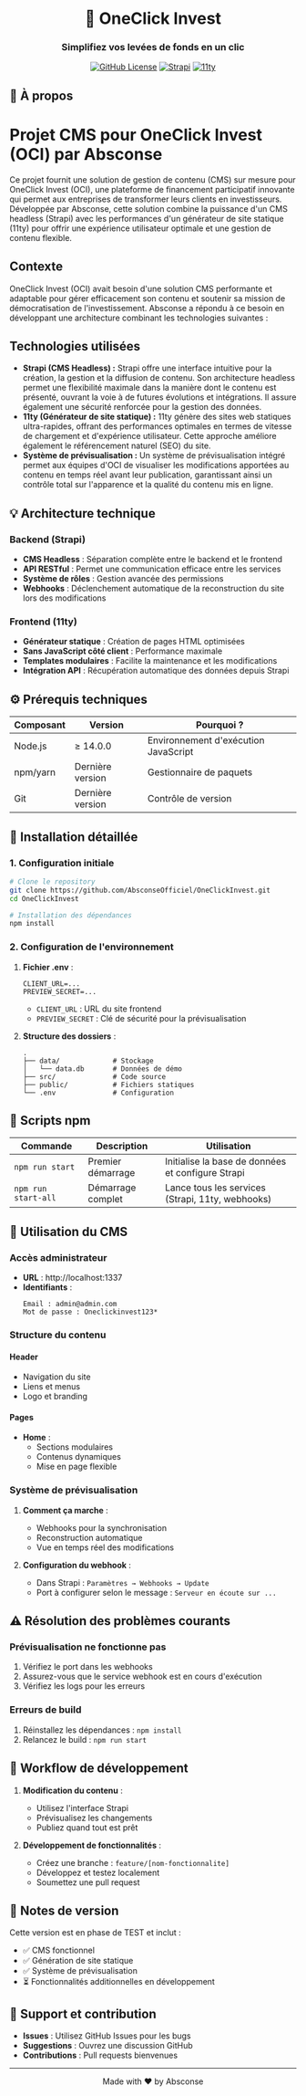 <div align="center">

# 🚀 OneClick Invest

### Simplifiez vos levées de fonds en un clic

[![GitHub License](https://img.shields.io/badge/license-MIT-0d1117)](LICENSE)
[![Strapi](https://img.shields.io/badge/strapi-5.6.0-4945ff)](https://strapi.io)
[![11ty](https://img.shields.io/badge/11ty-3.0.0-222)](https://www.11ty.dev/)

</div>

## 🌟 À propos

# Projet CMS pour OneClick Invest (OCI) par Absconse

Ce projet fournit une solution de gestion de contenu (CMS) sur mesure pour OneClick Invest (OCI), une plateforme de financement participatif innovante qui permet aux entreprises de transformer leurs clients en investisseurs. Développée par Absconse, cette solution combine la puissance d'un CMS headless (Strapi) avec les performances d'un générateur de site statique (11ty) pour offrir une expérience utilisateur optimale et une gestion de contenu flexible.

## Contexte

OneClick Invest (OCI) avait besoin d'une solution CMS performante et adaptable pour gérer efficacement son contenu et soutenir sa mission de démocratisation de l'investissement. Absconse a répondu à ce besoin en développant une architecture combinant les technologies suivantes :

## Technologies utilisées

*   **Strapi (CMS Headless) :** Strapi offre une interface intuitive pour la création, la gestion et la diffusion de contenu. Son architecture headless permet une flexibilité maximale dans la manière dont le contenu est présenté, ouvrant la voie à de futures évolutions et intégrations. Il assure également une sécurité renforcée pour la gestion des données.
*   **11ty (Générateur de site statique) :** 11ty génère des sites web statiques ultra-rapides, offrant des performances optimales en termes de vitesse de chargement et d'expérience utilisateur. Cette approche améliore également le référencement naturel (SEO) du site.
*   **Système de prévisualisation :** Un système de prévisualisation intégré permet aux équipes d'OCI de visualiser les modifications apportées au contenu en temps réel avant leur publication, garantissant ainsi un contrôle total sur l'apparence et la qualité du contenu mis en ligne.

## 💡 Architecture technique

### Backend (Strapi)
- **CMS Headless** : Séparation complète entre le backend et le frontend
- **API RESTful** : Permet une communication efficace entre les services
- **Système de rôles** : Gestion avancée des permissions
- **Webhooks** : Déclenchement automatique de la reconstruction du site lors des modifications

### Frontend (11ty)
- **Générateur statique** : Création de pages HTML optimisées
- **Sans JavaScript côté client** : Performance maximale
- **Templates modulaires** : Facilite la maintenance et les modifications
- **Intégration API** : Récupération automatique des données depuis Strapi

## ⚙️ Prérequis techniques

| Composant | Version | Pourquoi ? |
|-----------|---------|------------|
| Node.js | ≥ 14.0.0 | Environnement d'exécution JavaScript |
| npm/yarn | Dernière version | Gestionnaire de paquets |
| Git | Dernière version | Contrôle de version |

## 🚀 Installation détaillée

### 1. Configuration initiale
```bash
# Clone le repository
git clone https://github.com/AbsconseOfficiel/OneClickInvest.git
cd OneClickInvest

# Installation des dépendances
npm install
```

### 2. Configuration de l'environnement
1. **Fichier .env** :
   ```env
   CLIENT_URL=...
   PREVIEW_SECRET=...
   ```
   - `CLIENT_URL` : URL du site frontend
   - `PREVIEW_SECRET` : Clé de sécurité pour la prévisualisation

2. **Structure des dossiers** :
   ```
   .
   ├── data/             # Stockage
   │   └── data.db       # Données de démo
   ├── src/              # Code source
   ├── public/           # Fichiers statiques
   └── .env              # Configuration
   ```

## 🔧 Scripts npm

| Commande | Description | Utilisation |
|----------|-------------|-------------|
| `npm run start` | Premier démarrage | Initialise la base de données et configure Strapi |
| `npm run start-all` | Démarrage complet | Lance tous les services (Strapi, 11ty, webhooks) |

## 📖 Utilisation du CMS

### Accès administrateur
- **URL** : http://localhost:1337
- **Identifiants** :
  ```
  Email : admin@admin.com
  Mot de passe : Oneclickinvest123*
  ```

### Structure du contenu

#### Header
- Navigation du site
- Liens et menus
- Logo et branding

#### Pages
- **Home** :
  - Sections modulaires
  - Contenus dynamiques
  - Mise en page flexible

### Système de prévisualisation
1. **Comment ça marche** :
   - Webhooks pour la synchronisation
   - Reconstruction automatique
   - Vue en temps réel des modifications

2. **Configuration du webhook** :
   - Dans Strapi : `Paramètres → Webhooks → Update`
   - Port à configurer selon le message : `Serveur en écoute sur ...`

## ⚠️ Résolution des problèmes courants

### Prévisualisation ne fonctionne pas
1. Vérifiez le port dans les webhooks
2. Assurez-vous que le service webhook est en cours d'exécution
3. Vérifiez les logs pour les erreurs

### Erreurs de build
1. Réinstallez les dépendances : `npm install`
2. Relancez le build : `npm run start`

## 🔄 Workflow de développement

1. **Modification du contenu** :
   - Utilisez l'interface Strapi
   - Prévisualisez les changements
   - Publiez quand tout est prêt

2. **Développement de fonctionnalités** :
   - Créez une branche : `feature/[nom-fonctionnalite]`
   - Développez et testez localement
   - Soumettez une pull request

## 📝 Notes de version

Cette version est en phase de TEST et inclut :
- ✅ CMS fonctionnel
- ✅ Génération de site statique
- ✅ Système de prévisualisation
- ⏳ Fonctionnalités additionnelles en développement

## 🤝 Support et contribution

- **Issues** : Utilisez GitHub Issues pour les bugs
- **Suggestions** : Ouvrez une discussion GitHub
- **Contributions** : Pull requests bienvenues

---

<div align="center">
Made with ❤️ by Absconse
</div>